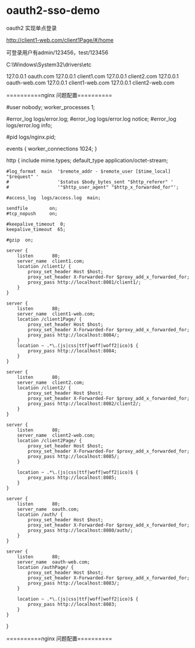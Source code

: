 # oauth2-sso-demo
oauth2 实现单点登录


http://client1-web.com/client1Page/#/home

可登录用户有admin/123456，test/123456


C:\Windows\System32\drivers\etc

127.0.0.1       oauth.com
127.0.0.1       client1.com
127.0.0.1       client2.com
127.0.0.1       oauth-web.com
127.0.0.1       client1-web.com
127.0.0.1       client2-web.com


==========nginx 问题配置==========

#user  nobody;
worker_processes  1;

#error_log  logs/error.log;
#error_log  logs/error.log  notice;
#error_log  logs/error.log  info;

#pid        logs/nginx.pid;


events {
    worker_connections  1024;
}


http {
    include       mime.types;
    default_type  application/octet-stream;

    #log_format  main  '$remote_addr - $remote_user [$time_local] "$request" '
    #                  '$status $body_bytes_sent "$http_referer" '
    #                  '"$http_user_agent" "$http_x_forwarded_for"';

    #access_log  logs/access.log  main;

    sendfile        on;
    #tcp_nopush     on;

    #keepalive_timeout  0;
    keepalive_timeout  65;

    #gzip  on;

    server {
		listen       80;
		server_name  client1.com;
		location /client1/ {
			proxy_set_header Host $host;
			proxy_set_header X-Forwarded-For $proxy_add_x_forwarded_for;
			proxy_pass http://localhost:8081/client1/;
		}
    }
	
	server {
		listen       80;
		server_name  client1-web.com;
		location /client1Page/ {
			proxy_set_header Host $host;
			proxy_set_header X-Forwarded-For $proxy_add_x_forwarded_for;
			proxy_pass http://localhost:8084/;
		}
		location ~ .*\.(js|css|ttf|woff|woff2|ico)$ {
			proxy_pass http://localhost:8084;
		}
    }

    server {
		listen       80;
		server_name  client2.com;
		location /client2/ {
			proxy_set_header Host $host;
			proxy_set_header X-Forwarded-For $proxy_add_x_forwarded_for;
			proxy_pass http://localhost:8082/client2/;
		}
    }
	
    server {
		listen       80;
		server_name  client2-web.com;
		location /client2Page/ {
			proxy_set_header Host $host;
			proxy_set_header X-Forwarded-For $proxy_add_x_forwarded_for;
			proxy_pass http://localhost:8085/;
		}

		location ~ .*\.(js|css|ttf|woff|woff2|ico)$ {
			proxy_pass http://localhost:8085;
		}
    }

    server {
        listen       80;
        server_name  oauth.com;
		location /auth/ {
			proxy_set_header Host $host;
			proxy_set_header X-Forwarded-For $proxy_add_x_forwarded_for;
			proxy_pass http://localhost:8080/auth/;
		}
    }

    server {
        listen       80;
        server_name  oauth-web.com;
		location /authPage/ {
			proxy_set_header Host $host;
			proxy_set_header X-Forwarded-For $proxy_add_x_forwarded_for;
			proxy_pass http://localhost:8083/;
		}

		location ~ .*\.(js|css|ttf|woff|woff2|ico)$ {
			proxy_pass http://localhost:8083;
		}
    }

}

==========nginx 问题配置==========
